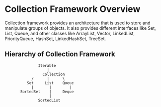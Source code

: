 # Collection Framework Overview

Collection framework provides an architecture that is used to store and manipulate groups of objects. It also provides different interfaces like Set, List, Queue, and other classes like ArrayList, Vector, LinkedList, PriorityQueue, HashSet, LinkedHashSet, TreeSet.

## Hierarchy of Collection Framework

```
               Iterable
                   |
                 Collection
            /      |      \
          Set     List    Queue
            |       |        |
       SortedSet    |     Deque
                    |
               SortedList
```

